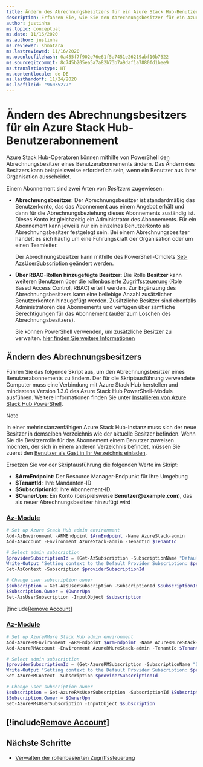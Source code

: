 ```yaml
---
title: Ändern des Abrechnungsbesitzers für ein Azure Stack Hub-Benutzerabonnement
description: Erfahren Sie, wie Sie den Abrechnungsbesitzer für ein Azure Stack Hub-Benutzerabonnement ändern.
author: justinha
ms.topic: conceptual
ms.date: 11/16/2020
ms.author: justinha
ms.reviewer: shnatara
ms.lastreviewed: 11/16/2020
ms.openlocfilehash: 0a455f7f902e76e61f5a7451e26219abf10b7622
ms.sourcegitcommit: 8c745b205ea5a7a82b73b7a9daf1a7880fd1bee9
ms.translationtype: HT
ms.contentlocale: de-DE
ms.lasthandoff: 11/24/2020
ms.locfileid: "96035277"
---
```

# <a name="change-the-billing-owner-for-an-azure-stack-hub-user-subscription"></a>Ändern des Abrechnungsbesitzers für ein Azure Stack Hub-Benutzerabonnement

Azure Stack Hub-Operatoren können mithilfe von PowerShell den Abrechnungsbesitzer eines Benutzerabonnements ändern. Das Ändern des Besitzers kann beispielsweise erforderlich sein, wenn ein Benutzer aus Ihrer Organisation ausscheidet.

Einem Abonnement sind zwei Arten von *Besitzern* zugewiesen:

- **Abrechnungsbesitzer**: Der Abrechnungsbesitzer ist standardmäßig das Benutzerkonto, das das Abonnement aus einem Angebot erhält und dann für die Abrechnungsbeziehung dieses Abonnements zuständig ist. Dieses Konto ist gleichzeitig ein Administrator des Abonnements. Für ein Abonnement kann jeweils nur ein einzelnes Benutzerkonto als Abrechnungsbesitzer festgelegt sein. Bei einem Abrechnungsbesitzer handelt es sich häufig um eine Führungskraft der Organisation oder um einen Teamleiter.

  Der Abrechnungsbesitzer kann mithilfe des PowerShell-Cmdlets [Set-AzsUserSubscription](/powershell/module/azs.subscriptions.admin/set-azsusersubscription) geändert werden.  

- **Über RBAC-Rollen hinzugefügte Besitzer:** Die Rolle **Besitzer** kann weiteren Benutzern über die [rollenbasierte Zugriffssteuerung](azure-stack-manage-permissions.md) (Role Based Access Control, RBAC) erteilt werden. Zur Ergänzung des Abrechnungsbesitzers kann eine beliebige Anzahl zusätzlicher Benutzerkonten hinzugefügt werden. Zusätzliche Besitzer sind ebenfalls Administratoren des Abonnements und verfügen über sämtliche Berechtigungen für das Abonnement (außer zum Löschen des Abrechnungsbesitzers).

  Sie können PowerShell verwenden, um zusätzliche Besitzer zu verwalten. [hier finden Sie weitere Informationen](/azure/role-based-access-control/role-assignments-powershell)

## <a name="change-the-billing-owner"></a>Ändern des Abrechnungsbesitzers

Führen Sie das folgende Skript aus, um den Abrechnungsbesitzer eines Benutzerabonnements zu ändern. Der für die Skriptausführung verwendete Computer muss eine Verbindung mit Azure Stack Hub herstellen und mindestens Version 1.3.0 des Azure Stack Hub PowerShell-Moduls ausführen. Weitere Informationen finden Sie unter [Installieren von Azure Stack Hub PowerShell](powershell-install-az-module.md).

>[!NOTE]
>In einer mehrinstanzenfähigen Azure Stack Hub-Instanz muss sich der neue Besitzer in demselben Verzeichnis wie der aktuelle Besitzer befinden. Wenn Sie die Besitzerrolle für das Abonnement einem Benutzer zuweisen möchten, der sich in einem anderen Verzeichnis befindet, müssen Sie zuerst den [Benutzer als Gast in Ihr Verzeichnis einladen](/azure/active-directory/b2b/add-users-administrator).

Ersetzen Sie vor der Skriptausführung die folgenden Werte im Skript:

- **$ArmEndpoint**: Der Resource Manager-Endpunkt für Ihre Umgebung
- **$TenantId**: Ihre Mandanten-ID
- **$SubscriptionId**: Ihre Abonnement-ID.
- **$OwnerUpn**: Ein Konto (beispielsweise **Benutzer\@example.com**), das als neuer Abrechnungsbesitzer hinzufügt wird

### <a name="az-modules"></a>[Az-Module](#tab/az)

```powershell
# Set up Azure Stack Hub admin environment
Add-AzEnvironment -ARMEndpoint $ArmEndpoint -Name AzureStack-admin
Add-AzAccount -Environment AzureStack-admin -TenantId $TenantId

# Select admin subscription
$providerSubscriptionId = (Get-AzSubscription -SubscriptionName "Default Provider Subscription").Id
Write-Output "Setting context to the Default Provider Subscription: $providerSubscriptionId"
Set-AzContext -Subscription $providerSubscriptionId

# Change user subscription owner
$subscription = Get-AzsUserSubscription -SubscriptionId $SubscriptionId
$Subscription.Owner = $OwnerUpn
Set-AzsUserSubscription -InputObject $subscription
```

[!include[Remove Account](../includes/remove-account-az.md)]

### <a name="az-modules"></a>[Az-Module](#tab/azurerm)

```powershell
# Set up AzureRMure Stack Hub admin environment
Add-AzureRMEnvironment -ARMEndpoint $ArmEndpoint -Name AzureRMureStack-admin
Add-AzureRMAccount -Environment AzureRMureStack-admin -TenantId $TenantId

# Select admin subscription
$providerSubscriptionId = (Get-AzureRMSubscription -SubscriptionName "Default Provider Subscription").Id
Write-Output "Setting context to the Default Provider Subscription: $providerSubscriptionId"
Set-AzureRMContext -Subscription $providerSubscriptionId

# Change user subscription owner
$subscription = Get-AzureRMsUserSubscription -SubscriptionId $SubscriptionId
$Subscription.Owner = $OwnerUpn
Set-AzureRMsUserSubscription -InputObject $subscription
```
[!include[Remove Account](../includes/remove-account-azurerm.md)]
---




## <a name="next-steps"></a>Nächste Schritte

- [Verwalten der rollenbasierten Zugriffssteuerung](azure-stack-manage-permissions.md)
